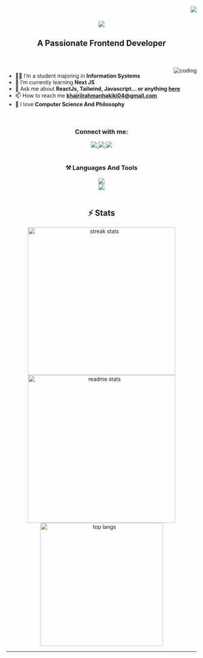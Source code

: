 <img align="right" src="https://visitor-badge.laobi.icu/badge?page_id=KhairilRahman04.KhairilRahman04" />

<h1 align="center">
    <img src="https://readme-typing-svg.herokuapp.com/?font=Righteous&size=50&center=true&vCenter=true&width=500&height=70&duration=4000&lines=Hi+There!+%F0%9F%91%8B;+I%27m+Khairil+Rahman!;" />
</h1>

<h2 align="center">A Passionate Frontend Developer</h2>
<br/>
<br/>
<img align="right" alt="coding" src="https://media.giphy.com/media/26tn33aiTi1jkl6H6/giphy.gif?cid=790b76119bw505qou94snid6eweqvhw1mz5m0hp83029h79a&ep=v1_gifs_search&rid=giphy.gif&ct=g">

<ul align="left">
    <li>👨‍💻 I’m a student majoring in <strong>Information Systems</strong></li>
    <li>🎯 I’m currently learning <strong>Next JS</strong></li>
    <li>💬 Ask me about <strong>ReactJs, Tailwind, Javascript... or anything <a href="https://github.com/KhairilRahman04/KhairilRahman04/issues">here</a></strong></li>
    <li>📫 How to reach me <strong><a href="mailto:khairilrahmanhakiki04@gmail.com">khairilrahmanhakiki04@gmail.com</a></strong></li>
    <li>🌱 I love <strong>Computer Science And Philosophy</strong></li>
</ul>

<br/>
<h3 align="center">Connect with me:</h3>
<div align="center"> 
  <a href="https://linkedin.com/in/khairil-rahman-hakiki/" target="_blank">
    <img src="https://img.shields.io/badge/LinkedIn-slategrey?style=for-the-badge&logo=linkedin&logoColor=white&labelColor=blue" target="_blank" />
  </a>
  <a href="https://www.facebook.com/khairil.rahman.9828" target="_blank">
    <img src="https://img.shields.io/badge/Facebook-slategrey?style=for-the-badge&labelColor=blue&logo=facebook" target="_blank" />
  </a>
  <a href="https://www.instagram.com/kiril.hrp/" target="_blank">
    <img src="https://img.shields.io/badge/Instagram-slategrey?style=for-the-badge&logo=instagram&logoColor=white&labelColor=deeppink" target="_blank" />
  </a>
</div>

<br/>
<h3 align="center">⚒️ Languages And Tools </h3>

<div align="center">
    <img src="https://skillicons.dev/icons?i=javascript,typescript,react,nextjs,tailwind&theme=light" /><br>
    <img src="https://skillicons.dev/icons?i=nodejs,mysql,git,github,postman,vscode,figma&theme=light" />
</div>

<br>

<h2 align="center">⚡ Stats</h2>
<div align=center>
  <img width=390 src="https://github-readme-stats.vercel.app/api?username=KhairilRahman04&show_icons=true&hide_border=true&count_private=true&theme=react&border_radius=10" alt="streak stats"/>
  <img width=390 src="https://github-readme-streak-stats.herokuapp.com/?user=KhairilRahman04&show_icons=true&hide_border=true&theme=react&rank_icon=github&border_radius=10" alt="readme stats"/>
  <br/>
  <img width=325 align="center" src="https://github-readme-stats.vercel.app/api/top-langs/?username=KhairilRahman04&show_icons=true&hide_border=true&layout=compact&theme=react&border_radius=10&size_weight=0.5&count_weight=0.5&exclude_repo=github-readme-stats" alt="top langs" />
</div>

<hr/>
